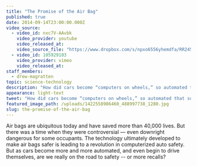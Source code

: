```yaml
---
title: "The Promise of the Air Bag"
published: true
date: 2014-09-14T23:00:00.000Z
video_source:
  - video_id: nxc7V-AAvbk
    video_provider: youtube
    video_released_at:
    video_source_file: "https://www.dropbox.com/s/npxo6556yhemdfa/RR245_RR_MASTER_11_17_2015_AIRBAGS-H264_1080p.mov?dl=0"
  - video_id: 105929103
    video_provider: vimeo
    video_released_at:
staff_members:
  - drew-magratten
topic: science-technology
description: "How did cars become “computers on wheels,” so automated that some are about to start driving themselves? The story begins forty-five years ago with a quest to make cars safer and the battle over the air bag."
appearance: light-text
tweet: "How did cars become “computers on wheels,” so automated that some are driving themselves? "
featured_image_path: /uploads/1422558986460_488997738_1280.jpg
slug: the-promise-of-the-air-bag
---
```


Air bags are ubiquitous today and have saved more than 40,000 lives. But there was a time when they were controversial — even downright dangerous for some occupants. The technology ultimately developed to make air bags safer is leading to a revolution in computerized auto safety. But as cars become more and more automated, and even begin to drive themselves, are we really on the road to safety -- or more recalls?

